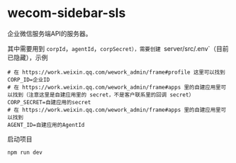 # wecom-sidebar-sls

企业微信服务端API的服务器。

其中需要用到 `corpId`，`agentId`，`corpSecret），需要创建 `server/src/.env`（目前已隐藏），示例

```dotenv
# 在 https://work.weixin.qq.com/wework_admin/frame#profile 这里可以找到
CORP_ID=企业ID
# 在 https://work.weixin.qq.com/wework_admin/frame#apps 里的自建应用里可以找到（注意这里是自建应用里的 secret，不是客户联系里的回调 secret）
CORP_SECRET=自建应用的secret
# 在 https://work.weixin.qq.com/wework_admin/frame#apps 里的自建应用里可以找到 
AGENT_ID=自建应用的AgentId
```

启动项目

```bash
npm run dev
```
